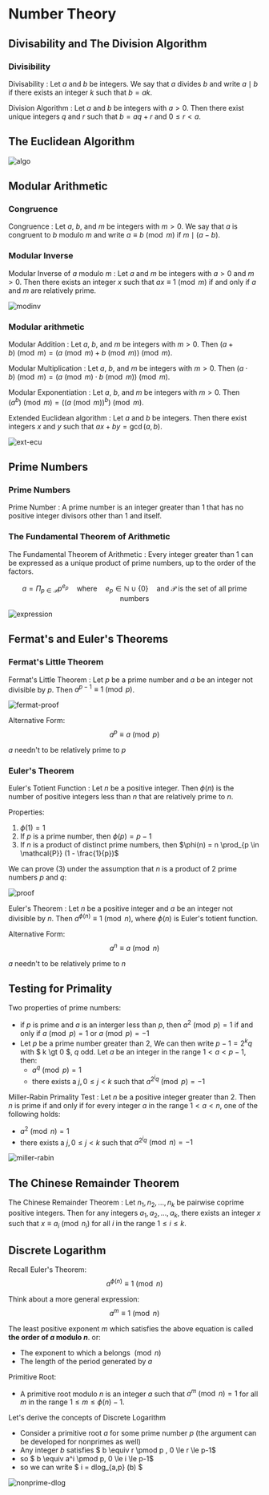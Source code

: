 # Number Theory
## Divisability and The Division Algorithm
### Divisibility
Divisability
:  Let $a$ and $b$ be integers. We say that $a$ divides $b$ and write $a \mid b$ if there exists an integer $k$ such that $b = ak$.

Division Algorithm
:  Let $a$ and $b$ be integers with $a > 0$. Then there exist unique integers $q$ and $r$ such that $b = aq + r$ and $0 \leq r < a$.

## The Euclidean Algorithm

![algo](./figure/num-gcd.png)

## Modular Arithmetic
### Congruence
Congruence
:  Let $a$, $b$, and $m$ be integers with $m > 0$. We say that $a$ is congruent to $b$ modulo $m$ and write $a \equiv b \pmod{m}$ if $m \mid (a - b)$.

### Modular Inverse
Modular Inverse of $a$ modulo $m$
:  Let $a$ and $m$ be integers with $a > 0$ and $m > 0$. Then there exists an integer $x$ such that $ax \equiv 1 \pmod{m}$ if and only if $a$ and $m$ are relatively prime.

![modinv](./figure/num-mod-inverse.png)

### Modular arithmetic
Modular Addition
:  Let $a$, $b$, and $m$ be integers with $m > 0$. Then $(a + b) \pmod{m} = (a \pmod{m} + b \pmod{m}) \pmod{m}$.

Modular Multiplication
:  Let $a$, $b$, and $m$ be integers with $m > 0$. Then $(a \cdot b) \pmod{m} = (a \pmod{m} \cdot b \pmod{m}) \pmod{m}$.

Modular Exponentiation
:  Let $a$, $b$, and $m$ be integers with $m > 0$. Then $(a^b) \pmod{m} = ((a \pmod{m})^b) \pmod{m}$.

Extended Euclidean algorithm
:  Let $a$ and $b$ be integers. Then there exist integers $x$ and $y$ such that $ax + by = \gcd(a, b)$.

![ext-ecu](./figure/num-ext-euc.png)

## Prime Numbers
### Prime Numbers
Prime Number
:  A prime number is an integer greater than 1 that has no positive integer divisors other than 1 and itself.

### The Fundamental Theorem of Arithmetic
The Fundamental Theorem of Arithmetic
:  Every integer greater than 1 can be expressed as a unique product of prime numbers, up to the order of the factors.

$$
  a = \Pi_{p \in \mathcal{P}} p^{e_p} \quad \text{where} \quad e_p \in \mathbb{N} \cup \{0\} \quad \text{and } \mathcal{P} \text{ is the set of all prime numbers}
$$

![expression](./figure/num-prime-expression.png)

## Fermat's and Euler's Theorems
### Fermat's Little Theorem
Fermat's Little Theorem
:  Let $p$ be a prime number and $a$ be an integer not divisible by $p$. Then $a^{p-1} \equiv 1 \pmod{p}$.

![fermat-proof](./figure/num-fermat-proof.png)

Alternative Form: 
$$
  a^p \equiv a \pmod{p}
$$

$a$ needn't to be relatively prime to $p$

### Euler's Theorem
Euler's Totient Function
:  Let $n$ be a positive integer. Then $\phi(n)$ is the number of positive integers less than $n$ that are relatively prime to $n$.

Properties:
1. $\phi(1) = 1$
2. If $p$ is a prime number, then $\phi(p) = p - 1$
3. If $n$ is a product of distinct prime numbers, then $\phi(n) = n \prod_{p \in \mathcal{P}} (1 - \frac{1}{p})$

We can prove (3) under the assumption that $n$ is a product of 2 prime numbers $p$ and $q$:

![proof](./figure/num-euler-func-proof.png)

Euler's Theorem
:  Let $n$ be a positive integer and $a$ be an integer not divisible by $n$. Then $a^{\phi(n)} \equiv 1 \pmod{n}$, where $\phi(n)$ is Euler's totient function.

Alternative Form:
$$
  a^n \equiv a \pmod{n}
$$

$a$ needn't to be relatively prime to $n$

## Testing for Primality
Two properties of prime numbers:
* if $p$ is prime and $a$ is an interger less than $p$, then $a^2 \pmod p = 1$ if and only if $a \pmod p = 1$ or $a \pmod p = -1$
* Let $p$ be a prime number greater than 2, We can then write $p-1 = 2^k q$ with $ k \gt 0 $, $q$ odd. Let $a$ be an integer in the range $1 < a < p-1$, then:
  * $a^q \pmod p = 1$
  * there exists a $j, 0 \le j \lt k$ such that $a^{2^j q} \pmod p = -1$

Miller-Rabin Primality Test
:  Let $n$ be a positive integer greater than 2. Then $n$ is prime if and only if for every integer $a$ in the range $1 < a < n$, one of the following holds:
  * $a^2 \pmod n = 1$
  * there exists a $j, 0 \le j \lt k$ such that $a^{2^j q} \pmod n = -1$

![miller-rabin](./figure/num-miller-rabin.png)

## The Chinese Remainder Theorem
The Chinese Remainder Theorem
:  Let $n_1, n_2, \ldots, n_k$ be pairwise coprime positive integers. Then for any integers $a_1, a_2, \ldots, a_k$, there exists an integer $x$ such that $x \equiv a_i \pmod{n_i}$ for all $i$ in the range $1 \le i \le k$.

## Discrete Logarithm
Recall Euler's Theorem:
$$
  a^{\phi(n)} \equiv 1 \pmod{n}
$$

Think about a more general expression:
$$
  a^m \equiv 1 \pmod{n}
$$

The least positive exponent $m$ which satisfies the above equation is called **the order of $a$ modulo $n$**. or:
* The exponent to which a belongs $\pmod n$
* The length of the period generated by $a$

Primitive Root:
* A primitive root modulo $n$ is an integer $a$ such that $a^m \pmod n = 1$ for all $m$ in the range $1 \le m \le \phi(n) - 1$.

Let's derive the concepts of Discrete Logarithm

- Consider a primitive root $a$ for some prime number $p$ (the argument can be developed for nonprimes as well)
- Any integer $b$ satisfies $ b \equiv r \pmod p , 0 \le r \le p-1$
- so $ b \equiv a^i \pmod p, 0 \le i \le p-1$
- so we can write $ i = dlog_{a,p} (b) $

![nonprime-dlog](./figure/num-dlog-nonprime.png)
